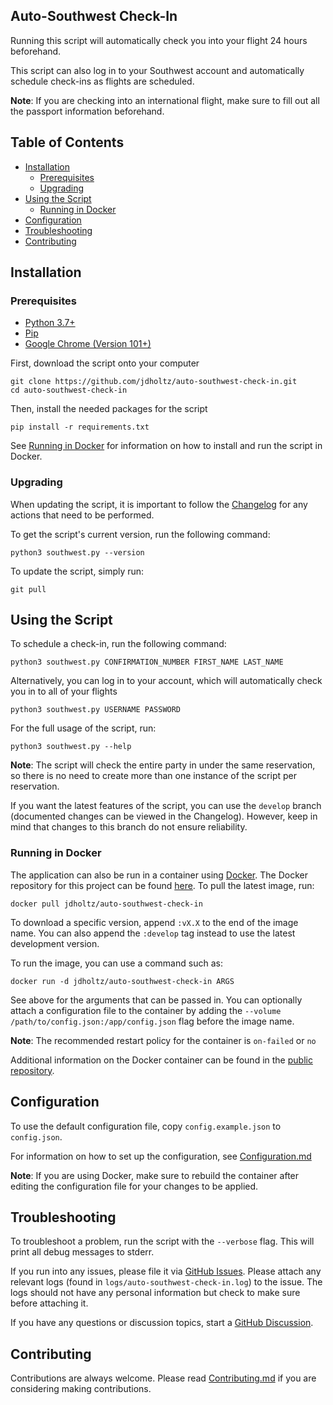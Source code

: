 ## Auto-Southwest Check-In
Running this script will automatically check you into your flight 24 hours beforehand.

This script can also log in to your Southwest account and automatically schedule check-ins as
flights are scheduled.

**Note**: If you are checking into an international flight, make sure to fill out all the passport
information beforehand.

## Table of Contents
- [Installation](#installation)
    * [Prerequisites](#prerequisites)
    * [Upgrading](#upgrading)
- [Using the Script](#using-the-script)
    * [Running in Docker](#running-in-docker)
- [Configuration](#configuration)
- [Troubleshooting](#troubleshooting)
- [Contributing](#contributing)

## Installation

### Prerequisites
- [Python 3.7+][0]
- [Pip][1]
- [Google Chrome (Version 101+)][2]

First, download the script onto your computer
```shell
git clone https://github.com/jdholtz/auto-southwest-check-in.git
cd auto-southwest-check-in
```
Then, install the needed packages for the script
```shell
pip install -r requirements.txt
```

See [Running in Docker](#running-in-docker) for information on how to install and run the script in Docker.

### Upgrading
When updating the script, it is important to follow the [Changelog](CHANGELOG.md) for any actions
that need to be performed.

To get the script's current version, run the following command:
```shell
python3 southwest.py --version
```

To update the script, simply run:
```shell
git pull
```

## Using the Script
To schedule a check-in, run the following command:
```shell
python3 southwest.py CONFIRMATION_NUMBER FIRST_NAME LAST_NAME
```
Alternatively, you can log in to your account, which will automatically check you in to all of your flights
```shell
python3 southwest.py USERNAME PASSWORD
```

For the full usage of the script, run:
```shell
python3 southwest.py --help
```

**Note**: The script will check the entire party in under the same reservation, so there is no need
to create more than one instance of the script per reservation.

If you want the latest features of the script, you can use the `develop` branch (documented changes
can be viewed in the Changelog). However, keep in mind that changes to this branch do not ensure reliability.

### Running in Docker
The application can also be run in a container using [Docker][3]. The Docker repository for this project
can be found [here][4]. To pull the latest image, run:
```shell
docker pull jdholtz/auto-southwest-check-in
```
To download a specific version, append `:vX.X` to the end of the image name. You can also append the
`:develop` tag instead to use the latest development version.

To run the image, you can use a command such as:
```shell
docker run -d jdholtz/auto-southwest-check-in ARGS
```
See above for the arguments that can be passed in. You can optionally attach a configuration file to the container
by adding the `--volume /path/to/config.json:/app/config.json` flag before the image name.

**Note**: The recommended restart policy for the container is `on-failed` or `no`

Additional information on the Docker container can be found in the [public repository][4].

## Configuration
To use the default configuration file, copy `config.example.json` to `config.json`.

For information on how to set up the configuration, see [Configuration.md](CONFIGURATION.md)

**Note**: If you are using Docker, make sure to rebuild the container after editing the configuration
file for your changes to be applied.

## Troubleshooting
To troubleshoot a problem, run the script with the `--verbose` flag. This will print all debug messages to stderr.

If you run into any issues, please file it via [GitHub Issues][5]. Please attach any relevant logs (found in
`logs/auto-southwest-check-in.log`) to the issue. The logs should not have any personal information but check to make
sure before attaching it.

If you have any questions or discussion topics, start a [GitHub Discussion][6].

## Contributing
Contributions are always welcome. Please read [Contributing.md](CONTRIBUTING.md) if you are considering making contributions.

[0]: https://www.python.org/downloads/
[1]: https://pip.pypa.io/en/stable/installation/
[2]: https://www.google.com/chrome/
[3]: https://www.docker.com/
[4]: https://hub.docker.com/repository/docker/jdholtz/auto-southwest-check-in
[5]: https://github.com/jdholtz/auto-southwest-check-in/issues/new/choose
[6]: https://github.com/jdholtz/auto-southwest-check-in/discussions/new/choose
